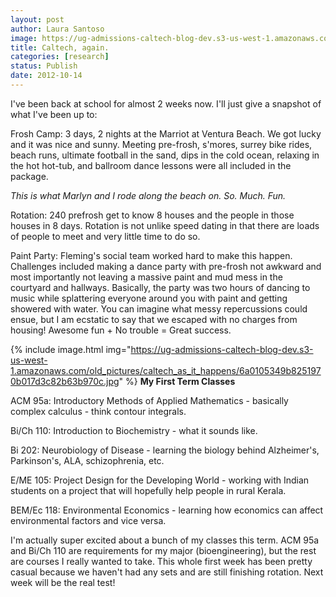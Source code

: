 ```yaml
---
layout: post
author: Laura Santoso
image: https://ug-admissions-caltech-blog-dev.s3-us-west-1.amazonaws.com/old_pictures/caltech_as_it_happens/6a0105349b8251970b017c32545cfe970b.jpg
title: Caltech, again. 
categories: [research]
status: Publish
date: 2012-10-14
---
```



I've been back at school for almost 2 weeks now. I'll just give a snapshot of what I've been up to:

Frosh Camp: 3 days, 2 nights at the Marriot at Ventura Beach. We got lucky and it was nice and sunny. Meeting pre-frosh, s'mores, surrey bike rides, beach runs, ultimate football in the sand, dips in the cold ocean, relaxing in the hot hot-tub, and ballroom dance lessons were all included in the package.

*This is what Marlyn and I rode along the beach on. So. Much. Fun.*

Rotation: 240 prefrosh get to know 8 houses and the people in those houses in 8 days. Rotation is not unlike speed dating in that there are loads of people to meet and very little time to do so.

Paint Party: Fleming's social team worked hard to make this happen. Challenges included making a dance party with pre-frosh not awkward and most importantly not leaving a massive paint and mud mess in the courtyard and hallways. Basically, the party was two hours of dancing to music while splattering everyone around you with paint and getting showered with water. You can imagine what messy repercussions could ensue, but I am ecstatic to say that we escaped with no charges from housing! Awesome fun + No trouble = Great success.


{% include image.html img="https://ug-admissions-caltech-blog-dev.s3-us-west-1.amazonaws.com/old_pictures/caltech_as_it_happens/6a0105349b8251970b017d3c82b63b970c.jpg" %}
**My First Term Classes**

ACM 95a: Introductory Methods of Applied Mathematics - basically complex calculus - think contour integrals.

Bi/Ch 110: Introduction to Biochemistry - what it sounds like.

Bi 202: Neurobiology of Disease - learning the biology behind Alzheimer's, Parkinson's, ALA, schizophrenia, etc. 

E/ME 105: Project Design for the Developing World - working with Indian students on a project that will hopefully help people in rural Kerala.

BEM/Ec 118: Environmental Economics - learning how economics can affect environmental factors and vice versa.

I'm actually super excited about a bunch of my classes this term. ACM 95a and Bi/Ch 110 are requirements for my major (bioengineering), but the rest are courses I really wanted to take. This whole first week has been pretty casual because we haven't had any sets and are still finishing rotation. Next week will be the real test!

